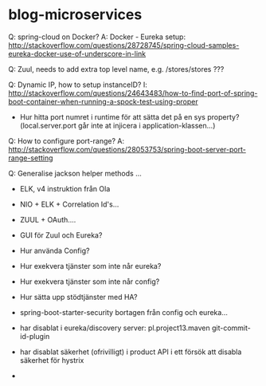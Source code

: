 # blog-microservices

Q: spring-cloud on Docker?
A: Docker - Eureka setup: http://stackoverflow.com/questions/28728745/spring-cloud-samples-eureka-docker-use-of-underscore-in-link

Q: Zuul, needs to add extra top level name, e.g. /stores/stores ???

Q:  Dynamic IP, how to setup instanceID?
I: http://stackoverflow.com/questions/24643483/how-to-find-port-of-spring-boot-container-when-running-a-spock-test-using-proper

* Hur hitta port numret i runtime för att sätta det på en sys property?
(local.server.port går inte at injicera i application-klassen...)

Q: How to configure port-range?
A: http://stackoverflow.com/questions/28053753/spring-boot-server-port-range-setting

Q: Generalise jackson helper methods <T>...

* ELK, v4 instruktion från Ola

* NIO + ELK + Correlation Id's...

* ZUUL + OAuth....

* GUI för Zuul och Eureka?

* Hur använda Config?

* Hur exekvera tjänster som inte når eureka?
* Hur exekvera tjänster som inte når config?
 
* Hur sätta upp stödtjänster med HA?

* spring-boot-starter-security bortagen från config och eureka...

* har disablat i eureka/discovery server:
	<groupId>pl.project13.maven</groupId>
	<artifactId>git-commit-id-plugin</artifactId>
 
* har disablat säkerhet (ofrivilligt) i product API i ett försök att disabla säkerhet för hystrix
*